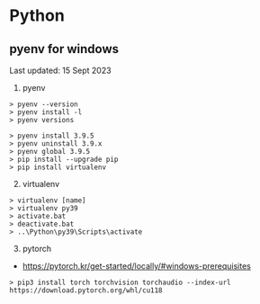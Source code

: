 # Python

## pyenv for windows
Last updated: 15 Sept 2023
1. pyenv
```
> pyenv --version
> pyenv install -l
> pyenv versions
```

```
> pyenv install 3.9.5
> pyenv uninstall 3.9.x
> pyenv global 3.9.5
> pip install --upgrade pip
> pip install virtualenv
```

2. virtualenv
```
> virtualenv [name]
> virtualenv py39
> activate.bat
> deactivate.bat
> ..\Python\py39\Scripts\activate
```

3. pytorch
- https://pytorch.kr/get-started/locally/#windows-prerequisites
```
> pip3 install torch torchvision torchaudio --index-url https://download.pytorch.org/whl/cu118
```



